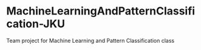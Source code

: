 # MachineLearningAndPatternClassification-JKU
Team project for Machine Learning and Pattern Classification class 
